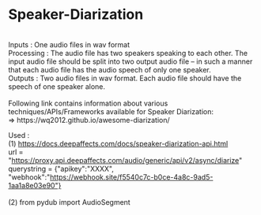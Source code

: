 # Speaker-Diarization
</br>
Inputs : One audio files in wav format
</br>
Processing : The audio file has two speakers speaking to each other.  The input audio file should be split into two output audio file – in such a manner that each audio file has the audio speech of only one speaker. 
</br>
Outputs : Two audio files in wav format.  Each audio file should have the speech of one speaker alone. 
</br>
</br>
Following link contains information about various techniques/APIs/Frameworks available for Speaker Diarization:
</br>
=> https://wq2012.github.io/awesome-diarization/
</br>

Used : </br>
(1) https://docs.deepaffects.com/docs/speaker-diarization-api.html </br>
url = "https://proxy.api.deepaffects.com/audio/generic/api/v2/async/diarize" </br>
querystring = {"apikey":"XXXX", "webhook":"https://webhook.site/f5540c7c-b0ce-4a8c-9ad5-1aa1a8e03e90"}
</br>
</br>
(2) from pydub import AudioSegment
